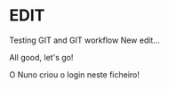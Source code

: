 # EDIT
Testing GIT and GIT workflow
New edit...

All good, let's go!

O Nuno criou o login neste ficheiro!